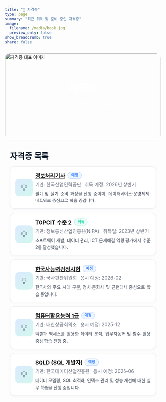 ```yaml
---
title: "📄 자격증"
type: page
summary: "최근 취득 및 준비 중인 자격증"
image:
  filename: /media/book.jpg
  preview_only: false
show_breadcrumb: true
share: false
---
```

<section class="kjh-hero" style="position:relative; overflow:hidden; border-radius:16px; margin-bottom:2rem;">
  <img src="/media/book.jpg" 
       alt="자격증 대표 이미지" 
       style="width:100%; height:280px; object-fit:cover; filter:brightness(0.75); border-radius:16px;">
  <div style="position:absolute; inset:0; display:flex; flex-direction:column; justify-content:center; align-items:center; color:#fff;">
    <h1 style="font-size:2.2rem; font-weight:800; margin:0;">자격증</h1>
    <p style="font-size:1.1rem; opacity:0.9;">최근 취득 및 준비 중인 자격증</p>
  </div>
</section>
<style>
/* ====== KJH Certs Page (scoped) ====== */
.kjh-certs{ 
  --navy:#0D1B2A; --ink:#1B263B; --muted:#6B7280; 
  --bg:#FFFFFF; --bg-alt:#F5F6F7; --line:#E5E7EB; 
  --brand:#3A86FF; --mint:#06D6A0;
  max-width: 920px; margin: 0 auto; padding: 0 1rem 2rem; 
}
.kjh-certs .page-subtitle{ 
  font-size: 1.6rem; font-weight: 700; color: var(--navy); 
  margin: 1.2rem 0 1rem; letter-spacing: .2px;
}
/* Card list */
.kjh-certs .cert-list{ display: grid; gap: 14px; }
.kjh-certs .cert-card{
  display: grid; grid-template-columns: 64px 1fr; align-items: center;
  background: var(--bg); border: 1px solid var(--line); border-radius: 14px;
  padding: 14px 16px; box-shadow: 0 2px 10px rgba(13,27,42,.04);
  transition: transform .18s ease, box-shadow .18s ease, border-color .18s ease;
}
.kjh-certs .cert-card:hover{ 
  transform: translateY(-2px);
  box-shadow: 0 10px 24px rgba(13,27,42,.08);
  border-color: rgba(58,134,255,.35);
}
/* Icon */
.kjh-certs .cert-icon{ 
  width: 56px; height: 56px; border-radius: 12px; 
  display: grid; place-items: center; font-size: 28px; 
  background: linear-gradient(135deg, rgba(58,134,255,.18), rgba(6,214,160,.18));
  color: var(--navy);
  align-self: center;
}
/* Body */
.kjh-certs .cert-body h3{
  margin: 2px 0 6px;
  font-size: 1.1rem;
  font-weight: 700;
  color: var(--ink);
  display: inline-flex;
  align-items: center;
  gap: 8px;
  flex-wrap: wrap;
}
.kjh-certs .cert-meta{ 
  display: flex; flex-wrap: wrap; gap: 8px 12px; margin: 0 0 8px; padding: 0; list-style: none;
}
.kjh-certs .cert-meta li{ color: var(--muted); font-size: .95rem; line-height: 1.4; }
.kjh-certs .cert-desc {
  color: #374151;
  line-height: 1.6;
  margin: 2px 0 0;
  text-align: justify; /* ← 양쪽 정렬 추가 */
}
/* Chips */
.kjh-certs .chip{
  display: inline-flex;
  align-items: center;
  gap: 6px;
  font-size: .76rem;
  font-weight: 600;
  line-height: 1;
  letter-spacing: .2px;
  padding: 4px 10px;
  border-radius: 999px;
  border: 1px solid var(--line);
  background: #fff;
  color: var(--navy);
}
.kjh-certs .chip.pending{
  border-color: rgba(58,134,255,.35);
  color: #3A86FF;
  background: rgba(58,134,255,.08);
}
.kjh-certs .chip.done{
  border-color: rgba(6,214,160,.35);
  color: #06D6A0;
  background: rgba(6,214,160,.08);
}
@media (max-width: 640px){
  .kjh-certs .cert-card{ grid-template-columns: 48px 1fr; padding: 12px 12px; }
  .kjh-certs .cert-icon{ width: 48px; height: 48px; font-size: 24px; }
}
/* ===== Dark Mode Styling (moved inside <style>) ===== */
.dark .kjh-certs .page-subtitle { color: #ffffff !important; }
.dark .kjh-certs .cert-body h3 a { color: #ffffff !important; }
.dark .kjh-certs .cert-desc,
.dark .kjh-certs .cert-meta li { color: #d1d5db !important; }
.dark .kjh-certs .cert-icon {
  background: linear-gradient(135deg, rgba(58,134,255,.25), rgba(6,214,160,.25));
  color: #ffffff;
}
.dark .kjh-certs .chip {
  background: rgba(255,255,255,0.1);
  color: #ffffff;
  border-color: rgba(255,255,255,0.2);
}
</style>

<div class="kjh-certs">
  <h2 class="page-subtitle"> 자격증 목록</h2>

  <div class="cert-list">
    <article class="cert-card">
      <div class="cert-icon">💡</div>
      <div class="cert-body">
        <h3><a href="https://www.q-net.or.kr/" target="_blank">정보처리기사</a> <span class="chip pending">예정</span></h3>
        <ul class="cert-meta">
          <li>기관: 한국산업인력공단</li>
          <li>취득 예정: 2026년 상반기</li>
        </ul>
        <p class="cert-desc">필기 및 실기 준비 과정을 진행 중이며, 데이터베이스·운영체제·네트워크 중심으로 학습 중입니다.</p>
      </div>
    </article>

<article class="cert-card">
      <div class="cert-icon">💡</div>
      <div class="cert-body">
        <h3><a href="https://www.topcit.or.kr/" target="_blank">TOPCIT 수준 2</a> <span class="chip done">취득</span></h3>
        <ul class="cert-meta">
          <li>기관: 정보통신산업진흥원(NIPA)</li>
          <li>취득일: 2023년 상반기</li>
        </ul>
        <p class="cert-desc">소프트웨어 개발, 데이터 관리, ICT 문제해결 역량 평가에서 수준 2를 달성했습니다.</p>
      </div>
    </article>

<article class="cert-card">
      <div class="cert-icon">💡</div>
      <div class="cert-body">
        <h3><a href="https://www.historyexam.go.kr/" target="_blank">한국사능력검정시험</a> <span class="chip pending">예정</span></h3>
        <ul class="cert-meta">
          <li>기관: 국사편찬위원회</li>
          <li>응시 예정: 2026-02</li>
        </ul>
        <p class="cert-desc">한국사의 주요 시대 구분, 정치·문화사 및 근현대사 중심으로 학습 중입니다.</p>
      </div>
    </article>

<article class="cert-card">
      <div class="cert-icon">💡</div>
      <div class="cert-body">
        <h3><a href="https://license.korcham.net/" target="_blank">컴퓨터활용능력 1급</a> <span class="chip pending">예정</span></h3>
        <ul class="cert-meta">
          <li>기관: 대한상공회의소</li>
          <li>응시 예정: 2025-12</li>
        </ul>
        <p class="cert-desc">엑셀과 액세스를 활용한 데이터 분석, 업무자동화 및 함수 활용 중심 학습 진행 중.</p>
      </div>
    </article>

<article class="cert-card">
      <div class="cert-icon">💡</div>
      <div class="cert-body">
        <h3><a href="https://www.dataq.or.kr/" target="_blank">SQLD (SQL 개발자)</a> <span class="chip pending">예정</span></h3>
        <ul class="cert-meta">
          <li>기관: 한국데이터산업진흥원</li>
          <li>응시 예정: 2026-06</li>
        </ul>
        <p class="cert-desc">데이터 모델링, SQL 최적화, 인덱스 관리 및 성능 개선에 대한 실무 학습을 진행 중입니다.</p>
      </div>
    </article>
  </div>
</div>